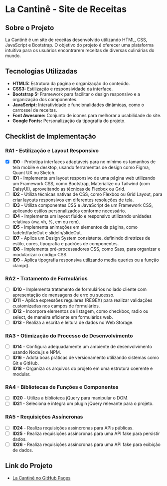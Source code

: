# La Cantinê - Site de Receitas

## Sobre o Projeto
La Cantinê é um site de receitas desenvolvido utilizando HTML, CSS, JavaScript e Bootstrap. O objetivo do projeto é oferecer uma plataforma intuitiva para os usuários encontrarem receitas de diversas culinárias do mundo.

## Tecnologias Utilizadas
- **HTML5:** Estrutura da página e organização do conteúdo.
- **CSS3:** Estilização e responsividade da interface.
- **Bootstrap 5:** Framework para facilitar o design responsivo e a organização dos componentes.
- **JavaScript:** Interatividade e funcionalidades dinâmicas, como o carrossel de receitas.
- **Font Awesome:** Conjunto de ícones para melhorar a usabilidade do site.
- **Google Fonts:** Personalização da tipografia do projeto.

## Checklist de Implementação

### RA1 - Estilização e Layout Responsivo
- [x] **ID0** - Prototipa interfaces adaptáveis para no mínimo os tamanhos de tela mobile e desktop, usando ferramentas de design como Figma, Quant UX ou Sketch.
- [ ] **ID1** - Implementa um layout responsivo de uma página web utilizando um Framework CSS, como Bootstrap, Materialize ou Tailwind (com DaisyUI), aproveitando as técnicas de Flexbox ou Grid.
- [ ] **ID2** - Utiliza técnicas nativas de CSS, como Flexbox ou Grid Layout, para criar layouts responsivos em diferentes resoluções de tela.
- [ ] **ID3** - Utiliza componentes CSS e JavaScript de um Framework CSS, aplicando estilos personalizados conforme necessário.
- [ ] **ID4** - Implementa um layout fluido e responsivo utilizando unidades relativas (vw, vh, %, em ou rem).
- [ ] **ID5** - Implementa animações em elementos da página, como fadeIn/fadeOut e slideIn/slideOut.
- [ ] **ID7** - Aplica um Design System consistente, definindo diretrizes de estilo, cores, tipografia e padrões de componentes.
- [ ] **ID8** - Implementa pré-processadores CSS, como Sass, para organizar e modularizar o código CSS.
- [ ] **ID9** - Aplica tipografia responsiva utilizando media queries ou a função clamp().

### RA2 - Tratamento de Formulários
- [ ] **ID10** - Implementa tratamento de formulários no lado cliente com apresentação de mensagens de erro ou sucesso.
- [ ] **ID11** - Aplica expressões regulares (REGEX) para realizar validações customizadas nos campos de formulários.
- [ ] **ID12** - Incorpora elementos de listagem, como checkbox, radio ou select, de maneira eficiente em formulários web.
- [ ] **ID13** - Realiza a escrita e leitura de dados no Web Storage.

### RA3 - Otimização do Processo de Desenvolvimento
- [ ] **ID14** - Configura adequadamente um ambiente de desenvolvimento usando Node.js e NPM.
- [ ] **ID16** - Adota boas práticas de versionamento utilizando sistemas como Git e GitHub.
- [ ] **ID18** - Organiza os arquivos do projeto em uma estrutura coerente e modular.

### RA4 - Bibliotecas de Funções e Componentes
- [ ] **ID20** - Utiliza a biblioteca jQuery para manipular o DOM.
- [ ] **ID21** - Seleciona e integra um plugin jQuery relevante para o projeto.

### RA5 - Requisições Assíncronas
- [ ] **ID24** - Realiza requisições assíncronas para APIs públicas.
- [ ] **ID25** - Realiza requisições assíncronas para uma API fake para persistir dados.
- [ ] **ID26** - Realiza requisições assíncronas para uma API fake para exibição de dados.

## Link do Projeto
- [La Cantinê no GitHub Pages](https://maiumyy.github.io)
